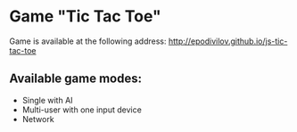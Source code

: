 # Game "Tic Tac Toe"
Game is available at the following address: http://epodivilov.github.io/js-tic-tac-toe

## Available game modes:
* Single with AI
* Multi-user with one input device
* Network
